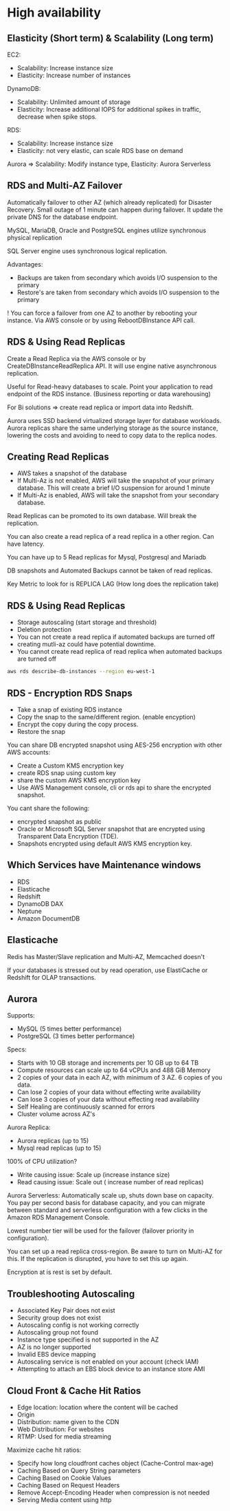 # High availability

## Elasticity (Short term) & Scalability (Long term)

EC2:

- Scalability: Increase instance size
- Elasticity: Increase number of instances

DynamoDB:

- Scalability: Unlimited amount of storage
- Elasticity: Increase additional IOPS for additional spikes in traffic, decrease when spike stops.

RDS:

- Scalability: Increase instance size
- Elasticity: not very elastic, can scale RDS base on demand

Aurora => Scalability: Modify instance type, Elasticity: Aurora Serverless

## RDS and Multi-AZ Failover

Automatically failover to other AZ (which already replicated) for Disaster Recovery.
Small outage of 1 minute can happen during failover. It update the private DNS for the database endpoint.

MySQL, MariaDB, Oracle and PostgreSQL engines utilize synchronous physical replication

SQL Server engine uses synchronous logical replication.

Advantages:

- Backups are taken from secondary which avoids I/O suspension to the primary
- Restore's are taken from secondary which avoids I/O suspension to the primary

! You can force a failover from one AZ to another by rebooting your instance. Via 
AWS console or by using RebootDBInstance API call.

## RDS & Using Read Replicas

Create a Read Replica via the AWS console or by CreateDBInstanceReadReplica API.
It will use engine native asynchronous replication.

Useful for Read-heavy databases to scale. Point your application to read endpoint of the
RDS instance. (Business reporting or data warehousing)

For Bi solutions => create read replica or import data into Redshift.

Aurora uses SSD backend virtualized storage layer for database workloads.
Aurora replicas share the same underlying storage as the source instance,
lowering the costs and avoiding to need to copy data to the replica nodes.

## Creating Read Replicas

- AWS takes a snapshot of the database
- If Multi-Az is not enabled, AWS will take the snapshot of your primary database.
This will create a brief I/O suspension for around 1 minute
- If Multi-Az is enabled, AWS will take the snapshot from your secondary database.

Read Replicas can be promoted to its own database. Will break the replication.

You can also create a read replica of a read replica in a other region. Can have latency.

You can have up to 5 Read replicas for Mysql, Postgresql and Mariadb

DB snapshots and Automated Backups cannot be taken of read replicas.

Key Metric to look for is REPLICA LAG (How long does the replication take)

## RDS & Using Read Replicas

- Storage autoscaling (start storage and threshold)
- Deletion protection
- You can not create a read replica if automated backups are turned off
- creating mutli-az could have potential downtime.
- You cannot create read replica of read replica when automated backups are turned off

```bash
aws rds describe-db-instances --region eu-west-1
```

## RDS - Encryption RDS Snaps

- Take a snap of existing RDS instance
- Copy the snap to the same/different region. (enable encyption)
- Encrypt the copy during the copy process.
- Restore the snap

You can share DB encrypted snapshot using AES-256 encryption with other AWS accounts:

- Create a Custom KMS encryption key
- create RDS snap using custom key
- share the custom AWS KMS encryption key
- Use AWS Management console, cli or rds api to share the encrypted snapshot.

You cant share the following:

- encrypted snapshot as public
- Oracle or Microsoft SQL Server snapshot that are encrypted using Transparent Data Encryption (TDE).
- Snapshots encrypted using default AWS KMS encryption key.

## Which Services have Maintenance windows

- RDS
- Elasticache
- Redshift
- DynamoDB DAX
- Neptune
- Amazon DocumentDB

## Elasticache

Redis has Master/Slave replication and Multi-AZ, Memcached doesn't

If your databases is stressed out by read operation, use ElastiCache or Redshift for OLAP transactions.

## Aurora

Supports:

- MySQL (5 times better performance)
- PostgreSQL (3 times better performance)

Specs:

- Starts with 10 GB storage and increments per 10 GB up to 64 TB
- Compute resources can scale up to 64 vCPUs and 488 GiB Memory
- 2 copies of your data in each AZ, with minimum of 3 AZ. 6 copies of you data.
- Can lose 2 copies of your data without effecting write availability
- Can lose 3 copies of your data without effecting read availability
- Self Healing are continuously scanned for errors
- Cluster volume across AZ's

Aurora Replica:

- Aurora replicas (up to 15)
- Mysql read replicas (up to 15)

100% of CPU utilization?

- Write causing issue: Scale up (increase instance size)
- Read causing issue: Scale out ( increase number of read replicas)

Aurora Serverless: Automatically scale up, shuts down base on capacity. You pay per second
basis for database capacity, and you can migrate between standard and serverless configuration
with a few clicks in the Amazon RDS Management Console.

Lowest number tier will be used for the failover (failover priority in configuration).

You can set up a read replica cross-region. Be aware to turn on Multi-AZ for this.
If the replication is disrupted, you have to set this up again.

Encryption at is rest is set by default.

## Troubleshooting Autoscaling

- Associated Key Pair does not exist
- Security group does not exist
- Autoscaling config is not working correctly
- Autoscaling group not found
- Instance type specified is not supported in the AZ
- AZ is no longer supported
- Invalid EBS device mapping
- Autoscaling service is not enabled on your account (check IAM)
- Attempting to attach an EBS block device to an instance store AMI

## Cloud Front & Cache Hit Ratios

- Edge location: location where the content will be cached
- Origin
- Distribution: name given to the CDN
- Web Distribution: For websites
- RTMP: Used for media streaming

Maximize cache hit ratios:

- Specify how long cloudfront caches object (Cache-Control max-age)
- Caching Based on Query String parameters
- Caching Based on Cookie Values
- Caching Based on Request Headers
- Remove Accept-Encoding Header when compression is not needed
- Serving Media content using http



